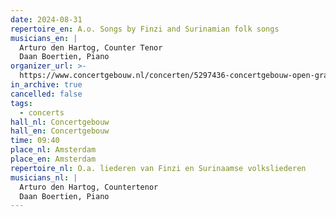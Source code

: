 ```yaml
---
date: 2024-08-31
repertoire_en: A.o. Songs by Finzi and Surinamian folk songs
musicians_en: |
  Arturo den Hartog, Counter Tenor
  Daan Boertien, Piano
organizer_url: >-
  https://www.concertgebouw.nl/concerten/5297436-concertgebouw-open-gratis-miniconcerten-voor-iedereen
in_archive: true
cancelled: false
tags:
  - concerts
hall_nl: Concertgebouw
hall_en: Concertgebouw
time: 09:40
place_nl: Amsterdam
place_en: Amsterdam
repertoire_nl: O.a. liederen van Finzi en Surinaamse volksliederen
musicians_nl: |
  Arturo den Hartog, Countertenor
  Daan Boertien, Piano
---
```

